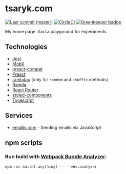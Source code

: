 # tsaryk.com

[![Last commit (master)](https://img.shields.io/github/last-commit/phts/tsaryk.com/master.svg)](https://github.com/phts/tsaryk.com)
[![CircleCI](https://img.shields.io/circleci/project/github/phts/tsaryk.com/master.svg)](https://circleci.com/gh/phts/tsaryk.com/tree/master)
[![Greenkeeper badge](https://badges.greenkeeper.io/phts/tsaryk.com.svg)](https://greenkeeper.io/)

My home page. And a playground for experiments.

## Technologies

* [Jest](https://facebook.github.io/jest/)
* [MobX](https://mobx.js.org/)
* [preact-compat](https://github.com/developit/preact-compat)
* [Preact](https://preactjs.com/)
* [rambdax](https://selfrefactor.github.io/rambdax/#/) (only for `random` and `shuffle` methods)
* [Ramda](http://ramdajs.com/)
* [React Router](https://github.com/ReactTraining/react-router/)
* [styled-components](https://www.styled-components.com/)
* [Typescript](https://www.typescriptlang.org/)

## Services

* [emailjs.com](http://www.emailjs.com/) - Sending emails via JavaScript

## npm scripts

### Run build with [Webpack Bundle Analyzer](https://www.npmjs.com/package/webpack-bundle-analyzer):

```
npm run build[:anything] -- --env.analyzer
```
